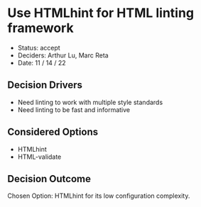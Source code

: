 # Use HTMLhint for HTML linting framework

- Status: accept
- Deciders: Arthur Lu, Marc Reta
- Date: 11 / 14 / 22

## Decision Drivers

- Need linting to work with multiple style standards
- Need linting to be fast and informative

## Considered Options

- HTMLhint
- HTML-validate

## Decision Outcome

Chosen Option: HTMLhint for its low configuration complexity. 
